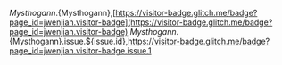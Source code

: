 ${Mysthogann}.${Mysthogann},[https://visitor-badge.glitch.me/badge?page_id=jwenjian.visitor-badge](https://visitor-badge.glitch.me/badge?page_id=jwenjian.visitor-badge)
${Mysthogann}.${Mysthogann}.issue.${issue.id},https://visitor-badge.glitch.me/badge?page_id=jwenjian.visitor-badge.issue.1
